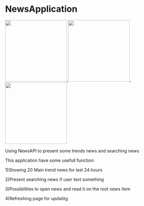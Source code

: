 # NewsApplication
<img src="https://user-images.githubusercontent.com/70747233/180635399-ae43df75-6ad6-40a0-b84e-ca34f380374d.png" width="200"/>,<img src="https://user-images.githubusercontent.com/70747233/180635406-b85aa765-0302-44c5-b98a-110769c45434.png" width="200"/>,<img src="https://user-images.githubusercontent.com/70747233/180635410-5cf3d668-ea9b-4d48-937e-9a3891d7ace1.png" width="200"/>



Using NewsAPI to present some trends news and searching news

This application have some usefull function:

1)Showing 20 Main trend news for last 24 hours

2)Present searching news if user text something

3)Possibilities to open news and read it on the root news item

4)Refreshing page for updatitg 
